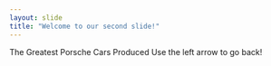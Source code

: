 ```yaml
---
layout: slide
title: "Welcome to our second slide!"
---
```

The Greatest Porsche Cars Produced
Use the left arrow to go back!
